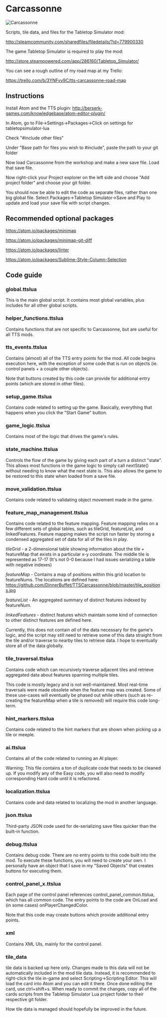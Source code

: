 # Carcassonne
![Carcassonne](https://github.com/DinnerBuffet/TTSCarcassonne/blob/master/workshop%20splash.jpg)

Scripts, tile data, and files for the Tabletop Simulator mod:

http://steamcommunity.com/sharedfiles/filedetails/?id=779900330

The game Tabletop Simulator is required to play the mod:

http://store.steampowered.com/app/286160/Tabletop_Simulator/

You can see a rough outline of my road map at my Trello:

https://trello.com/b/3YNFvv9C/tts-carcassonne-road-map

## Instructions

Install Atom and the TTS plugin: http://berserk-games.com/knowledgebase/atom-editor-plugin/

In Atom, go to File->Settings->Packages->Click on settings for tabletopsimulator-lua

Check "#include other files"

Under "Base path for files you wish to #include", paste the path to your git folder

Now load Carcassonne from the workshop and make a new save file. Load that save file.

Now right-click your Project explorer on the left side and choose "Add project folder" and choose your git folder.

You should now be able to edit the code as separate files, rather than one big global file. Select Packages->Tabletop Simulator->Save and Play to update and load your save file with script changes.

## Recommended optional packages

https://atom.io/packages/minimap

https://atom.io/packages/minimap-git-diff

https://atom.io/packages/linter

https://atom.io/packages/Sublime-Style-Column-Selection

## Code guide

### global.ttslua

This is the main global script. It contains most global variables, plus includes for all other global scripts.

### helper_functions.ttslua

Contains functions that are not specific to Carcassonne, but are useful for all TTS mods.

### tts_events.ttslua

Contains (almost) all of the TTS entry points for the mod. All code begins execution here, with the exception of some code that is run on objects (ie. control panels + a couple other objects).

Note that buttons created by this code can provide for additional entry points (which are stored in other files).

### setup_game.ttslua

Contains code related to setting up the game. Basically, everything that happens when you click the "Start Game" button.

### game_logic.ttslua

Contains most of the logic that drives the game's rules.

### state_machine.ttslua

Controls the flow of the game by giving each part of a turn a distinct "state". This allows most functions in the game logic to simply call nextState() without needing to know what the next state is. This also allows the game to be restored to this state when loaded from a save file.

### move_validation.ttslua

Contains code related to validating object movement made in the game.

### feature_map_management.ttslua

Contains code related to the feature mapping. Feature mapping relies on a few different sets of global tables, such as tileGrid, featureList, and linkedFeatures. Feature mapping makes the script run faster by storing a condensed aggregated set of data for all of the tiles in play.

*tileGrid* - a 2-dimensional table showing information about the tile + featureMap that exists in a particular x-y coordinate. The middle tile is represented as 17-17 (It's not 0-0 because I had issues serializing a table with negative indexes)

*featureMap* - Contains a map of positions within this grid location to featureNums. The locations are defined here: https://github.com/DinnerBuffet/TTSCarcassonne/blob/master/tile_positions.jpg

*featureList* - An aggregated summary of distinct features indexed by featureNum.

*linkedFeatures* - distinct features which maintain some kind of connection to other distinct features are defined here.

Currently, this does not contain *all* of the data necessary for the game's logic, and the script may still need to retrieve some of this data straight from the tile and/or traverse to nearby tiles to retrieve data. I hope to eventually store all of the data globally.

### tile_traversal.ttslua

Contains code which can recursively traverse adjacent tiles and retrieve aggregated data about features spanning multiple tiles.

This code is mostly legacy and is not well-maintained. Most real-time traversals were made obsolete when the feature map was created. Some of these use-cases will eventually be phased out while others (such as re-creating the featureMap when a tile is removed) will require this code long-term.

### hint_markers.ttslua

Contains code related to the hint markers that are shown when picking up a tile or meeple.

### ai.ttslua

Contains all of the code related to running an AI player.

Warning: This file contains a ton of duplicate code that needs to be cleaned up. If you modify any of the Easy code, you will also need to modify corresponding Hard code until it is refactored.

### localization.ttslua

Contains code and data related to localizing the mod in another language.

### json.ttslua

Third-party JSON code used for de-serializing save files quicker than the built-in function.

### debug.ttslua

Contains debug code. There are no entry points to this code built into the mod. To execute these functions, you will need to create your own. I personally have an object that I save in my "Saved Objects" that creates buttons for executing them.

### control_panel_x.ttslua

Each page of the control panel references control_panel_common.ttslua, which has all common code. The entry points to the code are OnLoad and (in some cases) onPlayerChangedColor.

Note that this code may create buttons which provide additional entry points.

### xml

Contains XML UIs, mainly for the control panel.

### tile_data

tile data is backed up here only. Changes made to this data will not be automatically included in the mod tile data. Instead, it is recommended to right-click the tile in-game and select Scripting->Scripting Editor. This will load the card into Atom and you can edit it there. Once done editing the card, use ctrl+shift+s. When ready to commit the changes, copy all of the cards scripts from the Tabletop Simulator Lua project folder to their respective git folder.

How tile data is managed should hopefully be improved in the future.
